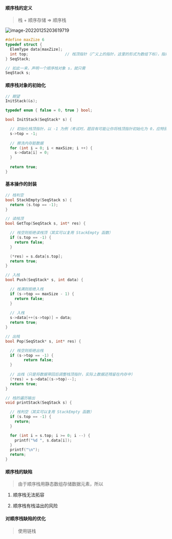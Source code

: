 #### 顺序栈的定义

> 栈 + 顺序存储 => 顺序栈

![image-20220125203619719](https://gitee.com/pj-l/imgs-1/raw/master/screenShot/image-20220125203619719.png)

```c
#define maxZize 6
typedef struct {
  ElemType data[maxZize];
  int top;                // 栈顶指针（广义上的指针，这里的形式为数组下标），指向栈顶元素
} SeqStack;
```
```c
// 如此一来，声明一个顺序栈对象 s，就只需
SeqStack s;
```

#### 顺序栈对象的初始化

```c
// 期望
InitStack(&s);
```
```c
typedef enum { false = 0, true } bool;

bool InitStack(SeqStack* s) {

  // 初始化栈顶指针，以 -1 为例（考试时，题目有可能让你将栈顶指针初始化为 0，应特别注意）
  s->top = -1;
  
  // 擦洗内存脏数据
  for (int i = 0; i < maxSize; i ++) {
    s->data[i] = 0;
  }
  
  return true;
}
```

#### 基本操作的封装

```c
// 栈判空
bool StackEmpty(SeqStack s) {
  return (s.top == -1);
}
```
```c
// 读栈顶
bool GetTop(SeqStack s, int* res) {

  // 栈空则拒绝读栈顶（其实可以复用 StackEmpty 函数）
  if (s.top == -1) {
    return false;
  }

  (*res) = s.data[s.top];
  return true;
}
```
```c
// 入栈
bool Push(SeqStack* s, int data) {

  // 栈满则拒绝入栈
  if (s->top == maxSize - 1) {
    return false;
  }
  
  // 入栈
  s->data[++(s->top)] = data;
  return true;
}
```
```c
// 出栈
bool Pop(SeqStack* s, int* res) {

  // 栈空则拒绝出栈
  if (s->top == -1) {
		return false;
  }
  
  // 出栈（只是将数据带回后调整栈顶指针，实际上数据还残留在内存中）
  (*res) = s->data[(s->top)--];
  return true;
}
```
```c
// 栈的遍历输出
void printStack(SeqStack s) {

  // 栈判空（其实可以复用 StackEmpty 函数）
  if (s.top == -1) {
    return;
  }

  for (int i = s.top; i >= 0; i --) {
    printf("%d ", s.data[i]);
  }
  printf("\n");
  return;
}
```

#### 顺序栈的缺陷

> 由于顺序栈用静态数组存储数据元素，所以

1. 顺序栈无法拓容

2. 顺序栈有栈溢出的风险

#### 对顺序栈缺陷的优化

> 使用链栈
